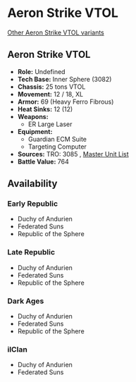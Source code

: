 # Aeron Strike VTOL 

[Other Aeron Strike VTOL variants](../aeron_strike_vtol.md) 

## Aeron Strike VTOL 

- **Role:** Undefined 
- **Tech Base:** Inner Sphere (3082) 
- **Chassis:** 25 tons VTOL 
- **Movement:** 12 / 18, XL 
- **Armor:** 69 (Heavy Ferro Fibrous) 
- **Heat Sinks:** 12 (12) 
- **Weapons:** 
  - ER Large Laser 
- **Equipment:** 
  - Guardian ECM Suite 
  - Targeting Computer 
- **Sources:** TRO: 3085 , [Master Unit List](http://masterunitlist.info/Unit/Details/14) 
- **Battle Value:** 764 

## Availability 

### Early Republic 

- Duchy of Andurien 
- Federated Suns 
- Republic of the Sphere 

### Late Republic 

- Duchy of Andurien 
- Federated Suns 
- Republic of the Sphere 

### Dark Ages 

- Duchy of Andurien 
- Federated Suns 
- Republic of the Sphere 

### ilClan 

- Duchy of Andurien 
- Federated Suns 

